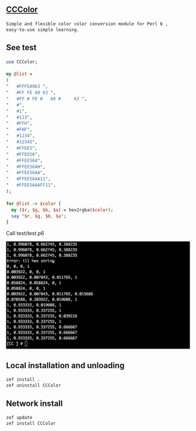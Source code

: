 ## [CCColor](https://github.com/ccworld1000/CCColor)
    Simple and flexible color color conversion module for Perl 6 , 
    easy-to-use simple learning.



## See test

```perl
use CCColor;

my @list =
(
"   #FFFEA963 ",
"   #FF FE A9 63 ",
"   #FF # FE #   A9 #     63 ",
"   #",
"   #1",
"   #123",
"   #FFH",
"   #FHF",
"   #1234",
"   #12345",
"   #FFEE5",
"   #FFEE56",
"   #FFEE56A",
"   #FFEE56AH",
"   #FFEE56AA",
"   #FFEE56AA11",
"   #FFEE56AAFF11",
);

for @list -> $color {
  my ($r, $g, $b, $a) = hex2rgba($color);
  say "$r, $g, $b, $a";
}
```


Call test/test.p6

![test](https://raw.githubusercontent.com/ccworld1000/CCColor/master/doc/screenshot/test.png)



## Local installation and unloading

    zef install .
    zef uninstall CCColor

## Network install
    zef update
    zef install CCColor


